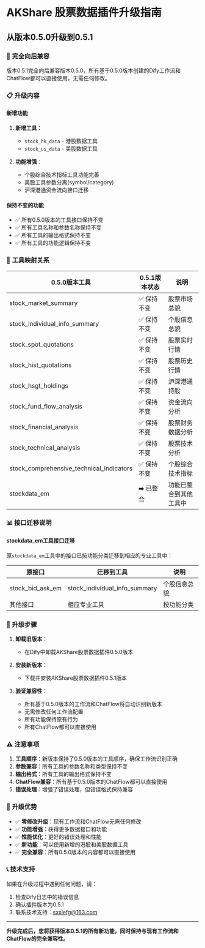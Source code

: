 # AKShare 股票数据插件升级指南

## 从版本0.5.0升级到0.5.1

### 🎯 **完全向后兼容**

版本0.5.1完全向后兼容版本0.5.0，所有基于0.5.0版本创建的Dify工作流和ChatFlow都可以直接使用，无需任何修改。

### 📋 **升级内容**

#### **新增功能**
1. **新增工具**：
   - `stock_hk_data` - 港股数据工具
   - `stock_us_data` - 美股数据工具

2. **功能增强**：
   - 个股综合技术指标工具功能完善
   - 美股工具参数分离(symbol/category)
   - 沪深港通资金流向接口迁移

#### **保持不变的功能**
- ✅ 所有0.5.0版本的工具接口保持不变
- ✅ 所有工具名称和参数名称保持不变
- ✅ 所有工具的输出格式保持不变
- ✅ 所有工具的功能逻辑保持不变

### 🔄 **工具映射关系**

| 0.5.0版本工具 | 0.5.1版本状态 | 说明 |
|---------------|---------------|------|
| stock_market_summary | ✅ 保持不变 | 股票市场总貌 |
| stock_individual_info_summary | ✅ 保持不变 | 个股信息总貌 |
| stock_spot_quotations | ✅ 保持不变 | 股票实时行情 |
| stock_hist_quotations | ✅ 保持不变 | 股票历史行情 |
| stock_hsgt_holdings | ✅ 保持不变 | 沪深港通持股 |
| stock_fund_flow_analysis | ✅ 保持不变 | 资金流向分析 |
| stock_financial_analysis | ✅ 保持不变 | 股票财务数据分析 |
| stock_technical_analysis | ✅ 保持不变 | 股票技术分析 |
| stock_comprehensive_technical_indicators | ✅ 保持不变 | 个股综合技术指标 |
| stockdata_em | ➡️ 已整合 | 功能已整合到其他工具中 |

### 📊 **接口迁移说明**

#### **stockdata_em工具接口迁移**
原`stockdata_em`工具中的接口已按功能分类迁移到相应的专业工具中：

| 原接口 | 迁移到工具 | 说明 |
|--------|------------|------|
| stock_bid_ask_em | stock_individual_info_summary | 个股信息总貌 |
| 其他接口 | 相应专业工具 | 按功能分类 |

### 🚀 **升级步骤**

1. **卸载旧版本**：
   - 在Dify中卸载AKShare股票数据插件0.5.0版本

2. **安装新版本**：
   - 下载并安装AKShare股票数据插件0.5.1版本

3. **验证兼容性**：
   - 所有基于0.5.0版本的工作流和ChatFlow将自动识别新版本
   - 无需修改任何工作流配置
   - 所有功能保持原有行为
   - 所有ChatFlow都可以直接使用

### ⚠️ **注意事项**

1. **工具顺序**：新版本保持了0.5.0版本的工具顺序，确保工作流识别正确
2. **参数兼容**：所有工具的参数名称和类型保持不变
3. **输出格式**：所有工具的输出格式保持不变
4. **ChatFlow兼容**：所有基于0.5.0版本的ChatFlow都可以直接使用
5. **错误处理**：增强了错误处理，但错误格式保持兼容

### 🎉 **升级优势**

- ✅ **零修改升级**：现有工作流和ChatFlow无需任何修改
- ✅ **功能增强**：获得更多数据接口和功能
- ✅ **性能优化**：更好的错误处理和性能
- ✅ **新功能**：可以使用新增的港股和美股数据工具
- ✅ **完全兼容**：所有0.5.0版本的内容都可以直接使用

### 📞 **技术支持**

如果在升级过程中遇到任何问题，请：
1. 检查Dify日志中的错误信息
2. 确认插件版本为0.5.1
3. 联系技术支持：sxxiefg@163.com

---

**升级完成后，您将获得版本0.5.1的所有新功能，同时保持与现有工作流和ChatFlow的完全兼容性。**
